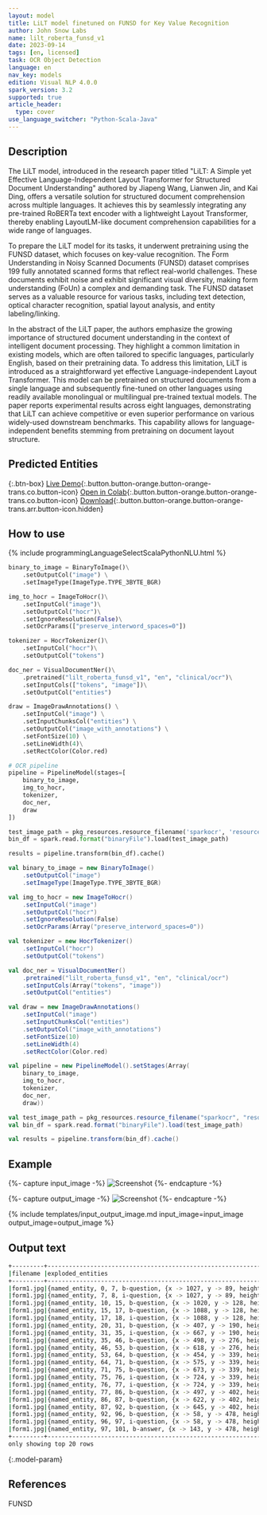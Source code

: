 ```yaml
---
layout: model
title: LiLT model finetuned on FUNSD for Key Value Recognition
author: John Snow Labs
name: lilt_roberta_funsd_v1
date: 2023-09-14
tags: [en, licensed]
task: OCR Object Detection
language: en
nav_key: models
edition: Visual NLP 4.0.0
spark_version: 3.2
supported: true
article_header:
  type: cover
use_language_switcher: "Python-Scala-Java"
---
```


## Description

The LiLT model, introduced in the research paper titled "LiLT: A Simple yet Effective Language-Independent Layout Transformer for Structured Document Understanding" authored by Jiapeng Wang, Lianwen Jin, and Kai Ding, offers a versatile solution for structured document comprehension across multiple languages. It achieves this by seamlessly integrating any pre-trained RoBERTa text encoder with a lightweight Layout Transformer, thereby enabling LayoutLM-like document comprehension capabilities for a wide range of languages.

To prepare the LiLT model for its tasks, it underwent pretraining using the FUNSD dataset, which focuses on key-value recognition. The Form Understanding in Noisy Scanned Documents (FUNSD) dataset comprises 199 fully annotated scanned forms that reflect real-world challenges. These documents exhibit noise and exhibit significant visual diversity, making form understanding (FoUn) a complex and demanding task. The FUNSD dataset serves as a valuable resource for various tasks, including text detection, optical character recognition, spatial layout analysis, and entity labeling/linking.

In the abstract of the LiLT paper, the authors emphasize the growing importance of structured document understanding in the context of intelligent document processing. They highlight a common limitation in existing models, which are often tailored to specific languages, particularly English, based on their pretraining data. To address this limitation, LiLT is introduced as a straightforward yet effective Language-independent Layout Transformer. This model can be pretrained on structured documents from a single language and subsequently fine-tuned on other languages using readily available monolingual or multilingual pre-trained textual models. The paper reports experimental results across eight languages, demonstrating that LiLT can achieve competitive or even superior performance on various widely-used downstream benchmarks. This capability allows for language-independent benefits stemming from pretraining on document layout structure.

## Predicted Entities

{:.btn-box}
[Live Demo](https://demo.johnsnowlabs.com/ocr/VISUAL_DOCUMENT_KEYVALUES_NER_LILT/){:.button.button-orange.button-orange-trans.co.button-icon}
[Open in Colab](https://github.com/JohnSnowLabs/spark-ocr-workshop/blob/master/jupyter/SparkOCRVisualDocumentNer-FormParsing.ipynb){:.button.button-orange.button-orange-trans.co.button-icon}
[Download](https://s3.amazonaws.com/auxdata.johnsnowlabs.com/clinical/ocr/lilt_roberta_funsd_v1_en_4.3.1_3.0_1678603416755.zip){:.button.button-orange.button-orange-trans.arr.button-icon.hidden}


## How to use

<div class="tabs-box" markdown="1">
{% include programmingLanguageSelectScalaPythonNLU.html %}

```python
binary_to_image = BinaryToImage()\
    .setOutputCol("image") \
    .setImageType(ImageType.TYPE_3BYTE_BGR)

img_to_hocr = ImageToHocr()\
    .setInputCol("image")\
    .setOutputCol("hocr")\
    .setIgnoreResolution(False)\
    .setOcrParams(["preserve_interword_spaces=0"])

tokenizer = HocrTokenizer()\
    .setInputCol("hocr")\
    .setOutputCol("tokens")

doc_ner = VisualDocumentNer()\
    .pretrained("lilt_roberta_funsd_v1", "en", "clinical/ocr")\
    .setInputCols(["tokens", "image"])\
    .setOutputCol("entities")

draw = ImageDrawAnnotations() \
    .setInputCol("image") \
    .setInputChunksCol("entities") \
    .setOutputCol("image_with_annotations") \
    .setFontSize(10) \
    .setLineWidth(4)\
    .setRectColor(Color.red)

# OCR pipeline
pipeline = PipelineModel(stages=[
    binary_to_image,
    img_to_hocr,
    tokenizer,
    doc_ner,
    draw
])

test_image_path = pkg_resources.resource_filename('sparkocr', 'resources/ocr/forms/form1.jpg')
bin_df = spark.read.format("binaryFile").load(test_image_path)

results = pipeline.transform(bin_df).cache()
```
```scala
val binary_to_image = new BinaryToImage()
    .setOutputCol("image")
    .setImageType(ImageType.TYPE_3BYTE_BGR)

val img_to_hocr = new ImageToHocr()
    .setInputCol("image")
    .setOutputCol("hocr")
    .setIgnoreResolution(False)
    .setOcrParams(Array("preserve_interword_spaces=0"))

val tokenizer = new HocrTokenizer()
    .setInputCol("hocr")
    .setOutputCol("tokens")

val doc_ner = VisualDocumentNer()
    .pretrained("lilt_roberta_funsd_v1", "en", "clinical/ocr")
    .setInputCols(Array("tokens", "image"))
    .setOutputCol("entities")

val draw = new ImageDrawAnnotations()
    .setInputCol("image")
    .setInputChunksCol("entities")
    .setOutputCol("image_with_annotations")
    .setFontSize(10)
    .setLineWidth(4)
    .setRectColor(Color.red)

val pipeline = new PipelineModel().setStages(Array(
    binary_to_image,
    img_to_hocr,
    tokenizer,
    doc_ner,
    draw))

val test_image_path = pkg_resources.resource_filename("sparkocr", "resources/ocr/forms/form1.jpg")
val bin_df = spark.read.format("binaryFile").load(test_image_path)

val results = pipeline.transform(bin_df).cache()
```

</div>

## Example

{%- capture input_image -%}
![Screenshot](/assets/images/examples_ocr/keyvalues.png)
{%- endcapture -%}

{%- capture output_image -%}
![Screenshot](/assets/images/examples_ocr/keyvalues_lilt.png)
{%- endcapture -%}


{% include templates/input_output_image.md
input_image=input_image
output_image=output_image
%}

## Output text

```bash
+---------+-------------------------------------------------------------------------------------------------------------------------------------------------------+
|filename |exploded_entities                                                                                                                                      |
+---------+-------------------------------------------------------------------------------------------------------------------------------------------------------+
|form1.jpg|{named_entity, 0, 7, b-question, {x -> 1027, y -> 89, height -> 19, confidence -> 106, token -> version, ocr_confidence -> 96, width -> 90}, []}       |
|form1.jpg|{named_entity, 7, 8, i-question, {x -> 1027, y -> 89, height -> 19, confidence -> 67, token -> :, ocr_confidence -> 96, width -> 90}, []}              |
|form1.jpg|{named_entity, 10, 15, b-question, {x -> 1020, y -> 128, height -> 23, confidence -> 95, token -> study, ocr_confidence -> 96, width -> 61}, []}       |
|form1.jpg|{named_entity, 15, 17, b-question, {x -> 1088, y -> 128, height -> 19, confidence -> 77, token -> id, ocr_confidence -> 96, width -> 29}, []}          |
|form1.jpg|{named_entity, 17, 18, i-question, {x -> 1088, y -> 128, height -> 19, confidence -> 41, token -> :, ocr_confidence -> 96, width -> 29}, []}           |
|form1.jpg|{named_entity, 20, 31, b-question, {x -> 407, y -> 190, height -> 37, confidence -> 86, token -> institution, ocr_confidence -> 95, width -> 241}, []} |
|form1.jpg|{named_entity, 31, 35, i-question, {x -> 667, y -> 190, height -> 37, confidence -> 44, token -> name, ocr_confidence -> 95, width -> 130}, []}        |
|form1.jpg|{named_entity, 35, 46, b-question, {x -> 498, y -> 276, height -> 19, confidence -> 102, token -> institution, ocr_confidence -> 96, width -> 113}, []}|
|form1.jpg|{named_entity, 46, 53, b-question, {x -> 618, y -> 276, height -> 19, confidence -> 67, token -> address, ocr_confidence -> 96, width -> 89}, []}      |
|form1.jpg|{named_entity, 53, 64, b-question, {x -> 454, y -> 339, height -> 19, confidence -> 103, token -> institution, ocr_confidence -> 96, width -> 114}, []}|
|form1.jpg|{named_entity, 64, 71, b-question, {x -> 575, y -> 339, height -> 19, confidence -> 82, token -> address, ocr_confidence -> 96, width -> 90}, []}      |
|form1.jpg|{named_entity, 71, 75, b-question, {x -> 673, y -> 339, height -> 19, confidence -> 98, token -> line, ocr_confidence -> 96, width -> 43}, []}         |
|form1.jpg|{named_entity, 75, 76, i-question, {x -> 724, y -> 339, height -> 19, confidence -> 72, token -> #, ocr_confidence -> 96, width -> 24}, []}            |
|form1.jpg|{named_entity, 76, 77, i-question, {x -> 724, y -> 339, height -> 19, confidence -> 65, token -> 2, ocr_confidence -> 96, width -> 24}, []}            |
|form1.jpg|{named_entity, 77, 86, b-question, {x -> 497, y -> 402, height -> 23, confidence -> 88, token -> telephone, ocr_confidence -> 91, width -> 117}, []}   |
|form1.jpg|{named_entity, 86, 87, b-question, {x -> 622, y -> 402, height -> 19, confidence -> 64, token -> &, ocr_confidence -> 91, width -> 14}, []}            |
|form1.jpg|{named_entity, 87, 92, b-question, {x -> 645, y -> 402, height -> 19, confidence -> 88, token -> email, ocr_confidence -> 95, width -> 60}, []}        |
|form1.jpg|{named_entity, 92, 96, b-question, {x -> 58, y -> 478, height -> 19, confidence -> 108, token -> name, ocr_confidence -> 92, width -> 69}, []}         |
|form1.jpg|{named_entity, 96, 97, i-question, {x -> 58, y -> 478, height -> 19, confidence -> 84, token -> :, ocr_confidence -> 92, width -> 69}, []}             |
|form1.jpg|{named_entity, 97, 101, b-answer, {x -> 143, y -> 478, height -> 22, confidence -> 108, token -> dribbler, ocr_confidence -> 91, width -> 92}, []}     |
+---------+-------------------------------------------------------------------------------------------------------------------------------------------------------+
only showing top 20 rows
```

{:.model-param}


## References

FUNSD